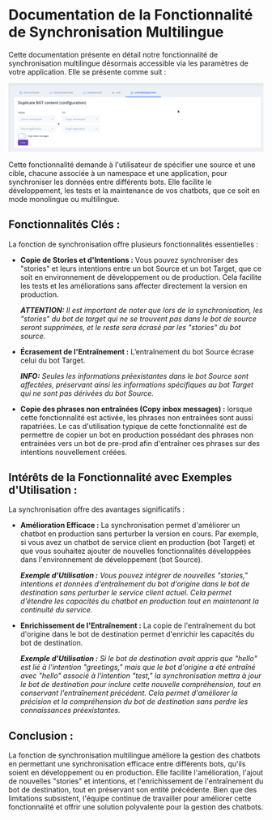 # Documentation de la Fonctionnalité de Synchronisation Multilingue

Cette documentation présente en détail notre fonctionnalité de synchronisation multilingue désormais accessible via les paramètres de votre application. Elle se présente comme suit :

![Synchronization](img/synchronization.png)

Cette fonctionnalité demande à l'utilisateur de spécifier une source et une cible, chacune associée à un namespace et une application, pour synchroniser les données entre différents bots. Elle facilite le développement, les tests et la maintenance de vos chatbots, que ce soit en mode monolingue ou multilingue.

## Fonctionnalités Clés :

La fonction de synchronisation offre plusieurs fonctionnalités essentielles :

- **Copie de Stories et d'Intentions :** Vous pouvez synchroniser des "stories" et leurs intentions entre un bot Source et un bot Target, que ce soit en environnement de développement ou de production. Cela facilite les tests et les améliorations sans affecter directement la version en production.

  _**ATTENTION:** Il est important de noter que lors de la synchronisation, les "stories" du bot de target qui ne se trouvent pas dans le bot de source seront supprimées, et le reste sera écrasé par les "stories" du bot source._

- **Écrasement de l'Entraînement :** L’entraînement du bot Source écrase celui du bot Target.

  _**INFO:** Seules les informations préexistantes dans le bot Source sont affectées, préservant ainsi les informations spécifiques au bot Target qui ne sont pas dérivées du bot Source._

- **Copie des phrases non entraînées (Copy inbox messages) :** lorsque cette fonctionnalité est activée, les phrases non entrainées sont aussi rapatriées. Le cas d'utilisation typique de cette fonctionnalité est de permettre de copier un bot en production possédant des phrases non entrainées vers un bot de pre-prod afin d'entraîner ces phrases sur des intentions nouvellement créées.

## Intérêts de la Fonctionnalité avec Exemples d'Utilisation :

La synchronisation offre des avantages significatifs :

- **Amélioration Efficace :** La synchronisation permet d'améliorer un chatbot en production sans perturber la version en cours. Par exemple, si vous avez un chatbot de service client en production (bot Target) et que vous souhaitez ajouter de nouvelles fonctionnalités développées dans l'environnement de développement (bot Source).

  _**Exemple d'Utilisation :** Vous pouvez intégrer de nouvelles "stories," intentions et données d'entraînement du bot d'origine dans le bot de destination sans perturber le service client actuel. Cela permet d'étendre les capacités du chatbot en production tout en maintenant la continuité du service._

- **Enrichissement de l'Entraînement :** La copie de l'entraînement du bot d'origine dans le bot de destination permet d'enrichir les capacités du bot de destination.

  _**Exemple d'Utilisation :** Si le bot de destination avait appris que "hello" est lié à l'intention "greetings," mais que le bot d'origine a été entraîné avec "hello" associé à l'intention "test," la synchronisation mettra à jour le bot de destination pour inclure cette nouvelle compréhension, tout en conservant l'entraînement précédent. Cela permet d'améliorer la précision et la compréhension du bot de destination sans perdre les connaissances préexistantes._

## Conclusion :

La fonction de synchronisation multilingue améliore la gestion des chatbots en permettant une synchronisation efficace entre différents bots, qu'ils soient en développement ou en production. Elle facilite l'amélioration, l'ajout de nouvelles "stories" et intentions, et l'enrichissement de l'entraînement du bot de destination, tout en préservant son entité précédente. Bien que des limitations subsistent, l'équipe continue de travailler pour améliorer cette fonctionnalité et offrir une solution polyvalente pour la gestion des chatbots.
